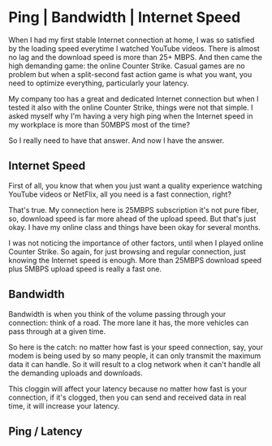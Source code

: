 # Ping | Bandwidth | Internet Speed
When I had my first stable Internet connection at home, I 
was so satisfied by the loading speed
everytime I watched YouTube videos.
There is almost no lag and the download speed is more than
25+ MBPS. And then came the high demanding game: the online
Counter Strike. Casual games are no problem but
when a split-second fast action game is what you want,
you need to optimize everything, particularly your latency.

My company too has a great
and dedicated Internet connection but when I tested
it also with the online Counter Strike, things
were not that simple. I asked myself why I'm having
a very high ping when the Internet speed in
my workplace is more than 50MBPS most of the time?

So I really need to have that answer. 
And now I have the answer.

## Internet Speed
First of all, you know that when you just want
a quality experience watching YouTube videos
or NetFlix, all you need is a fast connection, right?

That's true. My connection here is 25MBPS subscription
it's not pure fiber, so, download speed is far more
ahead of the upload speed. But that's just okay.
I have my online class and things have been okay
for several months.

I was not noticing the importance of other factors,
until when I played online Counter Strike.
So again, for just browsing and regular connection,
just knowing the Internet speed is enough. More
than 25MBPS download speed plus 5MBPS upload speed
is really a fast one.

## Bandwidth
Bandwidth is when you think of the volume passing
through your connection: think of a road.
The more lane it has, the more vehicles can pass
through at a given time.

So here is the catch: no matter how fast is 
your speed connection, say, your modem is being
used by so many people, it can only transmit
the maximum data it can handle. So it will 
result to a clog network when it can't handle
all the demanding uploads and downloads.

This cloggin will affect your latency
because no matter how fast is your connection,
if it's clogged, then you can send and received
data in real time, it will increase your latency.


## Ping / Latency
